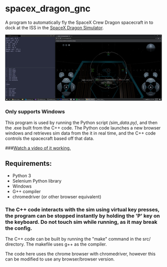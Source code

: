 # spacex_dragon_gnc

A program to automatically fly the SpaceX Crew Dragon spacecraft in to dock at the ISS in the [SpaceX Dragon Simulator](https://iss-sim.spacex.com/).

![demo image](imgs/demo.png?raw=true)

### Only supports Windows  

This program is used by running the Python script *(sim_data.py)*, and then the .exe built from the C++ code. The Python code launches a new browser windows and retrieves sim data from the it in real time, and the C++ code controls the spacecraft based off that data. 

###[Watch a video of it working.](https://youtu.be/p8nfWJ3dC5s)

## Requirements:
* Python 3
* Selenium Python library
* Windows
* G++ compiler
* chromedriver (or other browser equivalent)

### The C++ code interacts with the sim using virtual key presses, the program can be stopped instantly by holding the 'P' key on the keyboard. Do not touch sim while running, as it may break the config.

The C++ code can be built by running the "make" command in the src/ directory. The makefile uses g++ as the compiler.

The code here uses the chrome browser with chromedriver, however this can be modified to use any browser/browser version.

